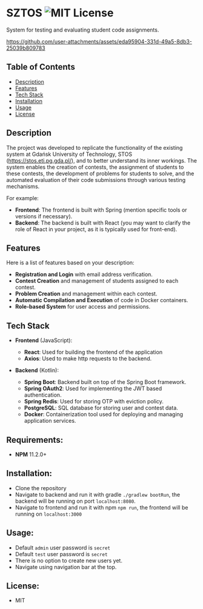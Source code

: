 # SZTOS ![MIT License](https://img.shields.io/badge/license-MIT-green)

System for testing and evaluating student code assignments.

https://github.com/user-attachments/assets/eda95904-331d-49a5-8db3-25039b809783
## Table of Contents

- [Description](#description)
- [Features](#features)
- [Tech Stack](#tech-stack)
- [Installation](#installation)
- [Usage](#usage)
- [License](#license)

## Description

The project was developed to replicate the functionality of the existing system at Gdańsk University of Technology, STOS (https://stos.eti.pg.gda.pl/), and to better understand its inner workings.
The system enables the creation of contests, the assignment of students to these contests, the development of problems for students to solve, and the automated evaluation of their code submissions through various testing mechanisms.

For example:
- **Frontend**: The frontend is built with Spring (mention specific tools or versions if necessary).
- **Backend**: The backend is built with React (you may want to clarify the role of React in your project, as it is typically used for front-end).

## Features

Here is a list of features based on your description:

- **Registration and Login** with email address verification.
- **Contest Creation** and management of students assigned to each contest.
- **Problem Creation** and management within each contest.
- **Automatic Compilation and Execution** of code in Docker containers.
- **Role-based System** for user access and permissions.

## Tech Stack

- **Frontend** (JavaScript):
  - **React**: Used for building the frontend of the application
  - **Axios**: Used to make http requests to the backend.

- **Backend** (Kotlin): 
  - **Spring Boot**: Backend built on top of the Spring Boot framework.
  - **Spring OAuth2**: Used for implementing the JWT based authentication.
  - **Spring Redis**: Used for storing OTP with eviction policy.
  - **PostgreSQL**: SQL database for storing user and contest data.
  - **Docker**: Containerization tool used for deploying and managing application services.

## Requirements:
- **NPM** 11.2.0+

## Installation:
- Clone the repository
- Navigate to backend and run it with gradle `./gradlew bootRun`, the backend will be running on port `localhost:8080`.
- Navigate to frontend and run it with npm `npm run`, the frontend will be running on `localhost:3000`

## Usage:
- Default `admin` user password is `secret`
- Default `test` user password is `secret`
- There is no option to create new users yet.
- Navigate using navigation bar at the top.

## License:
- MIT
